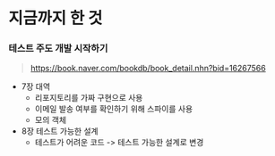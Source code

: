 # 지금까지 한 것

### 테스트 주도 개발 시작하기

> https://book.naver.com/bookdb/book_detail.nhn?bid=16267566

- 7장 대역
  - 리포지토리를 가짜 구현으로 사용
  - 이메일 발송 여부를 확인하기 위해 스파이를 사용
  - 모의 객체
- 8장 테스트 가능한 설계
  - 테스트가 어려운 코드 -> 테스트 가능한 설계로 변경
